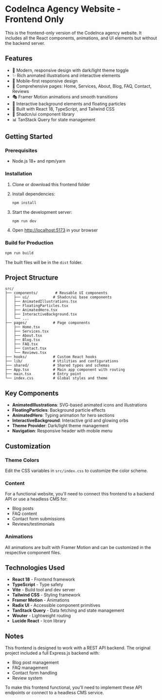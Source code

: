 # CodeInca Agency Website - Frontend Only

This is the frontend-only version of the CodeInca agency website. It includes all the React components, animations, and UI elements but without the backend server.

## Features

- 🎨 Modern, responsive design with dark/light theme toggle
- ✨ Rich animated illustrations and interactive elements
- 📱 Mobile-first responsive design
- 🎯 Comprehensive pages: Home, Services, About, Blog, FAQ, Contact, Reviews
- 🎭 Framer Motion animations and smooth transitions
- 🎪 Interactive background elements and floating particles
- 🔧 Built with React 18, TypeScript, and Tailwind CSS
- 🎨 Shadcn/ui component library
- 📊 TanStack Query for state management

## Getting Started

### Prerequisites

- Node.js 18+ and npm/yarn

### Installation

1. Clone or download this frontend folder
2. Install dependencies:
   ```bash
   npm install
   ```

3. Start the development server:
   ```bash
   npm run dev
   ```

4. Open [http://localhost:5173](http://localhost:5173) in your browser

### Build for Production

```bash
npm run build
```

The built files will be in the `dist` folder.

## Project Structure

```
src/
├── components/        # Reusable UI components
│   ├── ui/           # Shadcn/ui base components
│   ├── AnimatedIllustrations.tsx
│   ├── FloatingParticles.tsx
│   ├── AnimatedHero.tsx
│   ├── InteractiveBackground.tsx
│   └── ...
├── pages/            # Page components
│   ├── Home.tsx
│   ├── Services.tsx
│   ├── About.tsx
│   ├── Blog.tsx
│   ├── FAQ.tsx
│   ├── Contact.tsx
│   └── Reviews.tsx
├── hooks/            # Custom React hooks
├── lib/              # Utilities and configurations
├── shared/           # Shared types and schemas
├── App.tsx           # Main app component with routing
├── main.tsx          # Entry point
└── index.css         # Global styles and theme
```

## Key Components

- **AnimatedIllustrations**: SVG-based animated icons and illustrations
- **FloatingParticles**: Background particle effects
- **AnimatedHero**: Typing animation for hero sections
- **InteractiveBackground**: Interactive grid and glowing orbs
- **Theme Provider**: Dark/light theme management
- **Navigation**: Responsive header with mobile menu

## Customization

### Theme Colors
Edit the CSS variables in `src/index.css` to customize the color scheme.

### Content
For a functional website, you'll need to connect this frontend to a backend API or use a headless CMS for:
- Blog posts
- FAQ content
- Contact form submissions
- Reviews/testimonials

### Animations
All animations are built with Framer Motion and can be customized in the respective component files.

## Technologies Used

- **React 18** - Frontend framework
- **TypeScript** - Type safety
- **Vite** - Build tool and dev server
- **Tailwind CSS** - Styling framework
- **Framer Motion** - Animations
- **Radix UI** - Accessible component primitives
- **TanStack Query** - Data fetching and state management
- **Wouter** - Lightweight routing
- **Lucide React** - Icon library

## Notes

This frontend is designed to work with a REST API backend. The original project included a full Express.js backend with:
- Blog post management
- FAQ management  
- Contact form handling
- Review system

To make this frontend functional, you'll need to implement these API endpoints or connect to a headless CMS service.